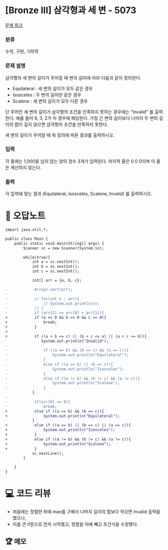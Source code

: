 # [Bronze III] 삼각형과 세 변 - 5073 

[문제 링크](https://www.acmicpc.net/problem/5073) 

### 분류

수학, 구현, 기하학

### 문제 설명

<p>삼각형의 세 변의 길이가 주어질 때 변의 길이에 따라 다음과 같이 정의한다.</p>

<ul>
	<li>Equilateral :  세 변의 길이가 모두 같은 경우</li>
	<li>Isosceles : 두 변의 길이만 같은 경우</li>
	<li>Scalene : 세 변의 길이가 모두 다른 경우</li>
</ul>

<p>단 주어진 세 변의 길이가 삼각형의 조건을 만족하지 못하는 경우에는 "Invalid" 를 출력한다. 예를 들어 6, 3, 2가 이 경우에 해당한다. 가장 긴 변의 길이보다 나머지 두 변의 길이의 합이 길지 않으면 삼각형의 조건을 만족하지 못한다.</p>

<p>세 변의 길이가 주어질 때 위 정의에 따른 결과를 출력하시오.</p>

### 입력 

 <p>각 줄에는 1,000을 넘지 않는 양의 정수 3개가 입력된다. 마지막 줄은 0 0 0이며 이 줄은 계산하지 않는다.</p>

### 출력 

 <p>각 입력에 맞는 결과 (Equilateral, Isosceles, Scalene, Invalid) 를 출력하시오.</p>



#  🚀  오답노트 

```diff
import java.util.*;

public class Main {
    public static void main(String[] args) {
        Scanner sc = new Scanner(System.in);

        while(true){
            int a = sc.nextInt();
            int b = sc.nextInt();
            int c = sc.nextInt();

            int[] arr = {a, b, c};

-            Arrays.sort(arr);
-
-            // for(int n : arr){
-                // System.out.println(n);
-            // }
-            if (arr[2] >= arr[0] + arr[1]){
+            if (a == 0 && b == 0 && c == 0){
+                break;
+            }
+                
+            if ((a + b <= c) || (b + c <= a) || (a + c <= b)){
                System.out.println("Invalid");
-                
-                if ((a == b) && (b == c) && (a == c)){
-                    System.out.println("Equilateral");
-                }
-                else if ((a == b) || (b == c)){
-                    System.out.println("Isosceles");
-                }
-                else if ((a != b) && (b != c) && (a != c)){
-                    System.out.println("Scalene");
-                }
            }
-
-            if(arr[0] == 0){
-                break;
+            else if ((a == b) && (b == c)){
+                System.out.println("Equilateral");
            }
+            else if ((a == b) || (b == c) || (a == c)){
+                System.out.println("Isosceles");
+            }
+            else if ((a != b) && (b != c) && (a != c)){
+                System.out.println("Scalene");
+            }
            sc.nextLine();
        }

    }
}

```

# 💻 코드 리뷰
- 처음에는 정렬한 뒤에 max를 구해서 나머지 길이의 합보다 작으면 Invalid 출력을 했으나,
- 이를 큰 if문으로 먼저 시작했고, 정렬을 아예 빼고 조건식을 수정했다. 



 ## 🏆 메모 

